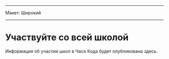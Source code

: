 * * *

Макет: Широкий

* * *

# Участвуйте со всей школой

Информация об участии школ в Часе Кода будет опубликована здесь.